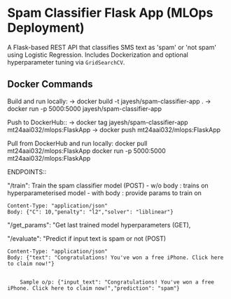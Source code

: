 # Spam Classifier Flask App (MLOps Deployment)

A Flask-based REST API that classifies SMS text as 'spam' or 'not spam' using Logistic Regression. Includes Dockerization and optional hyperparameter tuning via `GridSearchCV`.

## Docker Commands

Build and run locally:
-> docker build -t jayesh/spam-classifier-app .
-> docker run -p 5000:5000 jayesh/spam-classifier-app

Push to DockerHub::
-> docker tag jayesh/spam-classifier-app mt24aai032/mlops:FlaskApp
-> docker push mt24aai032/mlops:FlaskApp

Pull from DockerHub and run locally:
docker pull mt24aai032/mlops:FlaskApp 
docker run -p 5000:5000 mt24aai032/mlops:FlaskApp


ENDPOINTS::

"/train": Train the spam classifier model (POST)
	- w/o body  : trains on hyperparameterised model
	- with body : provide params to train on

	
	Content-Type: "application/json"
	Body: {"C": 10,"penalty": "l2","solver": "liblinear"}

"/get_params": "Get last trained model hyperparameters (GET),

"/evaluate": "Predict if input text is spam or not (POST)

	Content-Type: "application/json"
	Body: {"text": "Congratulations! You've won a free iPhone. Click here to claim now!"}


        Sample o/p: {"input_text": "Congratulations! You've won a free iPhone. Click here to claim now!","prediction": "spam"}
       

